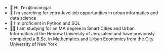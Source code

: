 - 👋 Hi, I’m @noamjgal
- 👀 I’m searching for entry-level job opportunities in urban informatics and data science
- 💪 I'm proficient in Python and SQL
- 🧑‍🎓 I am studying for an MA degree in Smart Cities and Urban Informatics at the Hebrew University of Jerusalem and have previously completed a B.Sc. in Mathematics and Urban Economics from the City University of New York



<!---
noamjgal/noamjgal is a ✨ special ✨ repository because its `README.md` (this file) appears on your GitHub profile.
You can click the Preview link to take a look at your changes.
--->
